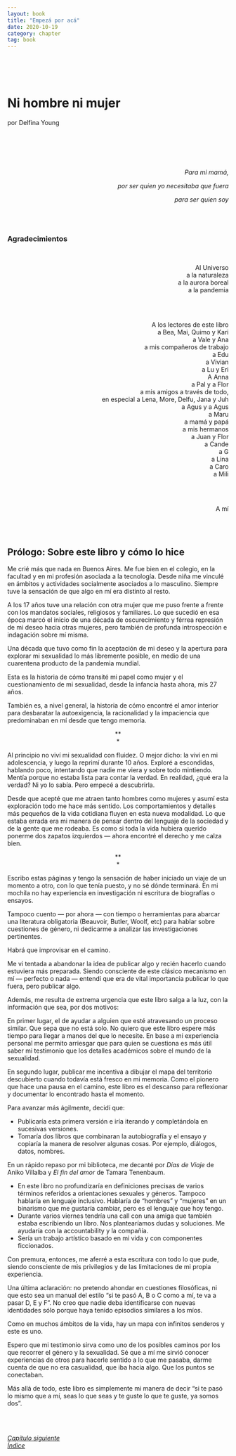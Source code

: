 ```yaml
---
layout: book
title: "Empezá por acá"
date: 2020-10-19
category: chapter
tag: book
---
```

<br>
<br>
<br>

# Ni hombre ni mujer

por Delfina Young

<br>
<br>
<br>
<br>

<p style="text-align: right">
<em>Para mi mamá,</em></p>


<p style="text-align: right">
<em>por ser quien yo necesitaba que fuera</em></p>


<p style="text-align: right">
<em>para ser quien soy</em></p>

<br>
<br>


### Agradecimientos
<br>

<p style="text-align: right">
Al Universo<br>
a la naturaleza<br>
a la aurora boreal<br>
a la pandemia<br>
</p>

<br>
<br>

<p style="text-align: right">
A los lectores de este libro<br>
a Bea, Mai, Quimo y Kari<br>
a Vale y Ana<br>
a mis compañeros de trabajo<br>
a Edu<br>
a Vivian<br>
a Lu y Eri<br>
A Anna<br>
a Pal y a Flor<br>
a mis amigos a través de todo,<br>
en especial a Lena, More, Delfu, Jana y Juh<br>
a Agus y a Agus<br>
a Maru<br>
a mamá y papá<br>
a mis hermanos<br>
a Juan y Flor<br>
a Cande<br>
a G<br>
a Lina<br>
a Caro<br>
a Mili<br>
</p>

<br>
<br>

<p style="text-align: right">
A mí</p>

<br>
<br>

## Prólogo: Sobre este libro y cómo lo hice

Me crié más que nada en Buenos Aires. Me fue bien en el colegio, en la facultad y en mi profesión asociada a la tecnología. Desde niña me vinculé en ámbitos y actividades socialmente asociados a lo masculino. Siempre tuve la sensación de que algo en mí era distinto al resto.

A los 17 años tuve una relación con otra mujer que me puso frente a frente con los mandatos sociales, religiosos y familiares. Lo que sucedió en esa época marcó el inicio de una década de oscurecimiento y férrea represión de mi deseo hacia otras mujeres, pero también de profunda introspección e indagación sobre mí misma.

Una década que tuvo como fin la aceptación de mi deseo y la apertura para explorar mi sexualidad lo más libremente posible, en medio de una cuarentena producto de la pandemia mundial.

Esta es la historia de cómo transité mi papel como mujer y el cuestionamiento de mi sexualidad, desde la infancia hasta ahora, mis 27 años.

También es, a nivel general, la historia de cómo encontré el amor interior para desbaratar la autoexigencia, la racionalidad y la impaciencia que predominaban en mí desde que tengo memoria.

<p style="text-align: center;">
**<br>
*<br>
</p>


Al principio no viví mi sexualidad con fluidez. O mejor dicho: la viví en mi adolescencia, y luego la reprimí durante 10 años. Exploré a escondidas, hablando poco, intentando que nadie me viera y sobre todo mintiendo. Mentía porque no estaba lista para contar la verdad. En realidad, ¿qué era la verdad? Ni yo lo sabía. Pero empecé a descubrirla.

Desde que acepté que me atraen tanto hombres como mujeres y asumí esta exploración todo me hace más sentido. Los comportamientos y detalles más pequeños de la vida cotidiana fluyen en esta nueva modalidad. Lo que estaba errada era mi manera de pensar dentro del lenguaje de la sociedad y de la gente que me rodeaba. Es como si toda la vida hubiera querido ponerme dos zapatos izquierdos — ahora encontré el derecho y me calza bien.

<p style="text-align: center;">
**<br>
*<br>
</p>

Escribo estas páginas y tengo la sensación de haber iniciado un viaje de un momento a otro, con lo que tenía puesto, y no sé dónde terminará. En mi mochila no hay experiencia en investigación ni escritura de biografías o ensayos.

Tampoco cuento — por ahora — con tiempo o herramientas para abarcar una literatura obligatoria (Beauvoir, Butler, Woolf, etc) para hablar sobre cuestiones de género, ni dedicarme a analizar las investigaciones pertinentes.

Habrá que improvisar en el camino.

Me vi tentada a abandonar la idea de publicar algo y recién hacerlo cuando estuviera más preparada. Siendo consciente de este clásico mecanismo en mí — perfecto o nada — entendí que era de vital importancia publicar lo que fuera, pero publicar algo.

Además, me resulta de extrema urgencia que este libro salga a la luz, con la información que sea, por dos motivos:

En primer lugar, el de ayudar a alguien que esté atravesando un proceso similar. Que sepa que no está solo. No quiero que este libro espere más tiempo para llegar a manos del que lo necesite. En base a mi experiencia personal me permito arriesgar que para quien se cuestiona es más útil saber mi testimonio que los detalles académicos sobre el mundo de la sexualidad.

En segundo lugar, publicar me incentiva a dibujar el mapa del territorio descubierto cuando todavía está fresco en mi memoria. Como el pionero que hace una pausa en el camino, este libro es el descanso para reflexionar y documentar lo encontrado hasta el momento.


Para avanzar más ágilmente, decidí que:


* Publicaría esta primera versión e iría iterando y completándola en sucesivas versiones.
* Tomaría dos libros que combinaran la autobiografía y el ensayo y copiaría la manera de resolver algunas cosas. Por ejemplo, diálogos, datos, nombres.

En un rápido repaso por mi biblioteca, me decanté por _Días de Viaje_ de Aniko Villalba y _El fin del amor_ de Tamara Tenenbaum.

* En este libro no profundizaría en definiciones precisas de varios términos referidos a orientaciones sexuales y géneros. Tampoco hablaría en lenguaje inclusivo. Hablaría de “hombres” y “mujeres” en un binarismo que me gustaría cambiar, pero es el lenguaje que hoy tengo.
* Durante varios viernes tendría una call con una amiga que también estaba escribiendo un libro. Nos plantearíamos dudas y soluciones. Me ayudaría con la accountability y la compañía.
* Sería un trabajo artístico basado en mi vida y con componentes ficcionados.

Con premura, entonces, me aferré a esta escritura con todo lo que pude, siendo consciente de mis privilegios y de las limitaciones de mi propia experiencia.

Una última aclaración: no pretendo ahondar en cuestiones filosóficas, ni que esto sea un manual del estilo “si te pasó A, B o C como a mí, te va a pasar D, E y F”. No creo que nadie deba identificarse con nuevas identidades sólo porque haya tenido episodios similares a los míos.

Como en muchos ámbitos de la vida, hay un mapa con infinitos senderos y este es uno.

Espero que mi testimonio sirva como uno de los posibles caminos por los que recorrer el género y la sexualidad. Sé que a mí me sirvió conocer experiencias de otros para hacerle sentido a lo que me pasaba, darme cuenta de que no era casualidad, que iba hacia algo. Que los puntos se conectaban.

Más allá de todo, este libro es simplemente mi manera de decir “si te pasó lo mismo que a mí, seas lo que seas y te guste lo que te guste, ya somos dos”.


<br>
<br>

_[Capítulo siguiente](https://youngdel.fi/posts/chapter/2020/10/19/introduccion/)_<br>
_[Índice](https://youngdel.fi/book.html)_
